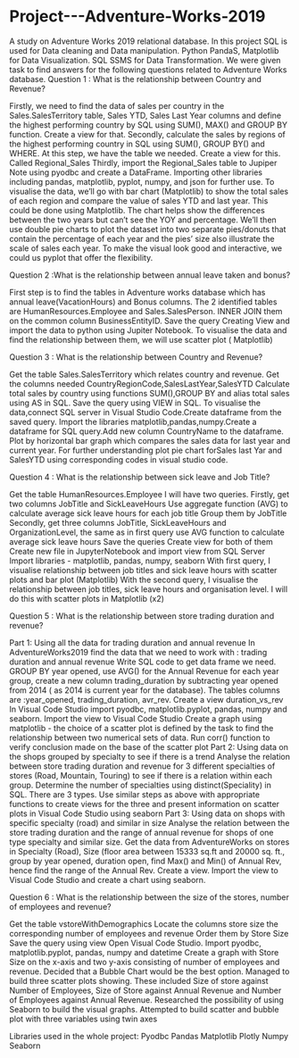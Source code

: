 # Project---Adventure-Works-2019
A study on Adventure Works 2019 relational database.
In this project SQL is used for Data cleaning and Data manipulation. Python PandaS, Matplotlib for Data Visualization. SQL SSMS for Data Transformation. We were given task to find answers for the following questions related to Adventure Works database.
Question 1 :  What is the relationship between Country and Revenue?

Firstly, we need to find the data of sales per country in the Sales.SalesTerritory table, Sales YTD, Sales Last Year columns and define the highest performing country by SQL using SUM(), MAX() and GROUP BY function. Create a view for that. 
Secondly, calculate the sales by regions of the highest performing country in SQL using SUM(), GROUP BY() and WHERE. At this step, we have the table we needed. Create a view for this. Called Regional_Sales
Thirdly, import the Regional_Sales table to Jupiper Note using pyodbc and create a DataFrame. Importing other libraries including pandas, matplotlib, pyplot, numpy, and json for further use.
To visualise the data, we’ll go with bar chart (Matplotlib) to show the total sales of each region and compare the value of sales YTD and last year. This could be done using Matplotlib. The chart helps show the differences between the two years but can’t see the YOY and percentage.
We’ll then use double pie charts to plot the dataset into two separate pies/donuts that contain the percentage of each year and the pies’ size also illustrate the scale of sales each year. To make the visual look good and interactive, we could us pyplot that offer the flexibility.

Question 2 :What is the relationship between annual leave taken and bonus?

First step is to find  the tables in Adventure works database  which has annual leave(VacationHours) and Bonus columns.
The 2 identified tables are HumanResources.Employee and Sales.SalesPerson. 
INNER JOIN them on the common column BusinessEntityID.
Save the query Creating View and import the data to python using Jupiter Notebook.
To visualise the data and find the relationship between them, we will use scatter plot ( Matplotlib) 

Question 3 : What is the relationship between Country and Revenue?

Get the table Sales.SalesTerritory which relates country and revenue.
Get the columns needed CountryRegionCode,SalesLastYear,SalesYTD
Calculate total sales by country using functions SUM(),GROUP BY and alias total sales using AS in SQL.
Save the query using VIEW in SQL.
To visualise the data,connect SQL server in Visual Studio Code.Create dataframe from the saved query.
Import the libraries matplotlib,pandas,numpy.Create a dataframe for SQL query.Add new column CountryName to the dataframe.
Plot by horizontal bar graph which compares the sales data for last year and current year.
For further understanding plot pie chart forSales last Yar and SalesYTD using corresponding codes in visual studio code.

Question 4 : What is the relationship between sick leave and Job Title?

Get the table HumanResources.Employee
I will have two queries.
Firstly, get two columns JobTitle and SickLeaveHours
Use aggregate function (AVG) to calculate average sick leave hours for each job title
Group them by JobTitle 
Secondly, get three columns JobTitle, SickLeaveHours and OrganizationLevel, the same as in first query use AVG function to calculate average sick leave hours
Save the queries
Create view for both of them
Create new file in JupyterNotebook and import view from SQL Server
Import libraries - matplotlib, pandas, numpy, seaborn
With first query, I visualise relationship between job titles and sick leave hours with scatter plots and bar plot (Matplotlib)
With the second query, I visualise the relationship between job titles, sick leave hours and organisation level. I will do this with scatter plots in Matplotlib (x2)

Question 5 : What is the relationship between store trading duration and revenue?

Part 1: Using all the data for trading duration and annual revenue
In AdventureWorks2019 find the data that we need to work with : trading duration and annual  revenue
Write SQL code to get data frame we need. GROUP BY year opened, use AVG() for the Annual Revenue for each year group, create a new column trading_duration by subtracting year opened from 2014 ( as 2014 is current year for the database). The tables columns are :year_opened, trading_duration, avr_rev.
Create a view duration_vs_rev
In Visual Code Studio import pyodbc, matplotlib.pyplot, pandas, numpy and seaborn.
Import the view to Visual Code Studio
Create a graph using matplotlib - the choice of  a scatter plot is defined by the task to find the relationship between two numerical sets of data.
Run corr() function to verify conclusion made on the base of the scatter plot
Part 2:	 Using data on the shops grouped by specialty to see if there is a trend
 Analyse the relation between store trading duration and revenue for 3 different specialties of stores (Road, Mountain, Touring) to see if there is a relation within each group.
Determine the number of specialties using distinct(Speciality) in SQL. There are 3 types. Use similar steps as above with appropriate functions to create views for the three and present information on scatter plots in Visual Code Studio using seaborn
	Part 3:	Using data on shops with specific specialty (road) and similar in size 
Analyse the relation between the store  trading duration and the range of annual revenue for shops of one type specialty and similar size.
Get the data from AdventureWorks on stores in Specialty (Road), Size (floor area between 15333  sq.ft and 20000 sq. ft., group by year opened, duration open, find Max() and Min() of Annual Rev, hence find the range of the Annual Rev. Create a view.
Import  the view to Visual Code Studio and create a chart using seaborn. 

Question 6 : What is the relationship between the size of the stores, number of employees and revenue?

Get the table vstoreWithDemographics
Locate the columns store size the corresponding number of employees and revenue
Order them by Store Size
Save the query using view
Open Visual Code Studio. Import pyodbc, matplotlib.pyplot, pandas, numpy and datetime
Create  a graph with Store Size on the x-axis and two y-axis consisting of number of employees and revenue. 
Decided that a Bubble Chart would be the best option. 
Managed to build three scatter plots showing. These included Size of store against Number of Employees, Size of Store against Annual Revenue and Number of Employees against Annual Revenue.
Researched the possibility of using Seaborn to build the visual graphs.
Attempted to build scatter and bubble plot with three variables using twin axes

Libraries used in the whole project:
Pyodbc
Pandas
Matplotlib
Plotly
Numpy
Seaborn


